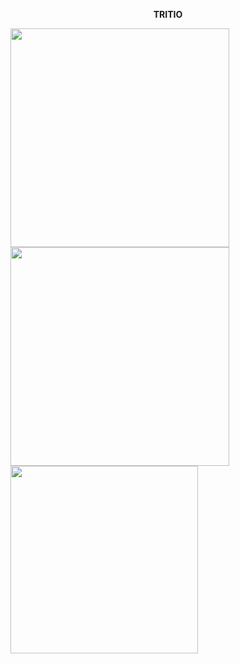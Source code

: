 <p align="center"><b>TRITIO</b></p>

<p float="left">
  <img src="https://github.com/Programmingisfun11/Flutter_Game_Bonfire/blob/main/flutter_application_1/assets/WelcomeMenu.png"  width="350" >
  <img src="https://github.com/Programmingisfun11/Flutter_Game_Bonfire/blob/main/flutter_application_1/assets/image1.png"  width="350" /> 
  <img src="https://github.com/Programmingisfun11/Flutter_Game_Bonfire/blob/main/flutter_application_1/assets/image3.png" width="300" />
</p>


